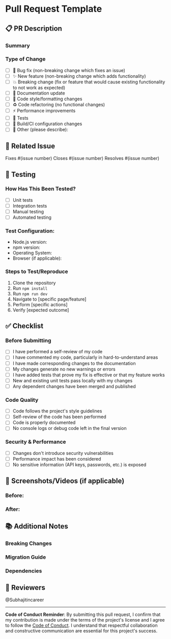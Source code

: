 # Pull Request Template

## 📋 PR Description

### Summary
<!-- Provide a brief summary of the changes made in this PR -->

### Type of Change
<!-- Please delete options that are not relevant -->
- [ ] 🐛 Bug fix (non-breaking change which fixes an issue)
- [ ] ✨ New feature (non-breaking change which adds functionality)
- [ ] 💥 Breaking change (fix or feature that would cause existing functionality to not work as expected)
- [ ] 📝 Documentation update
- [ ] 🎨 Code style/formatting changes
- [ ] ♻️ Code refactoring (no functional changes)
- [ ] ⚡ Performance improvements
- [ ] 🧪 Tests
- [ ] 🔧 Build/CI configuration changes
- [ ] 🚀 Other (please describe):

## 🔗 Related Issue
<!-- Link to the issue this PR addresses -->
Fixes #(issue number)
Closes #(issue number)
Resolves #(issue number)

## 🧪 Testing

### How Has This Been Tested?
<!-- Please describe the tests that you ran to verify your changes -->
- [ ] Unit tests
- [ ] Integration tests
- [ ] Manual testing
- [ ] Automated testing

### Test Configuration:
<!-- If applicable, list any relevant details for your test configuration -->
* Node.js version:
* npm version:
* Operating System:
* Browser (if applicable):

### Steps to Test/Reproduce
<!-- Provide step-by-step instructions to test your changes -->
1. Clone the repository
2. Run `npm install`
3. Run `npm run dev`
4. Navigate to [specific page/feature]
5. Perform [specific actions]
6. Verify [expected outcome]

## ✅ Checklist

### Before Submitting
<!-- Please check all applicable boxes -->
- [ ] I have performed a self-review of my code
- [ ] I have commented my code, particularly in hard-to-understand areas
- [ ] I have made corresponding changes to the documentation
- [ ] My changes generate no new warnings or errors
- [ ] I have added tests that prove my fix is effective or that my feature works
- [ ] New and existing unit tests pass locally with my changes
- [ ] Any dependent changes have been merged and published

### Code Quality
- [ ] Code follows the project's style guidelines
- [ ] Self-review of the code has been performed
- [ ] Code is properly documented
- [ ] No console logs or debug code left in the final version

### Security & Performance
- [ ] Changes don't introduce security vulnerabilities
- [ ] Performance impact has been considered
- [ ] No sensitive information (API keys, passwords, etc.) is exposed

## 📸 Screenshots/Videos (if applicable)
<!-- Add screenshots or videos to help explain your changes -->

### Before:
<!-- Screenshot/description of the state before your changes -->

### After:
<!-- Screenshot/description of the state after your changes -->

## 📚 Additional Notes
<!-- Any additional information that reviewers should know -->

### Breaking Changes
<!-- If this PR introduces breaking changes, please describe them here -->

### Migration Guide
<!-- If applicable, provide instructions for migrating existing code -->

### Dependencies
<!-- List any new dependencies added or updated -->

## 👥 Reviewers
<!-- Tag specific people you'd like to review this PR -->
@Subhajitincareer

---

**Code of Conduct Reminder**: By submitting this pull request, I confirm that my contribution is made under the terms of the project's license and I agree to follow the [Code of Conduct](../CODE_OF_CONDUCT.md). I understand that respectful collaboration and constructive communication are essential for this project's success.
